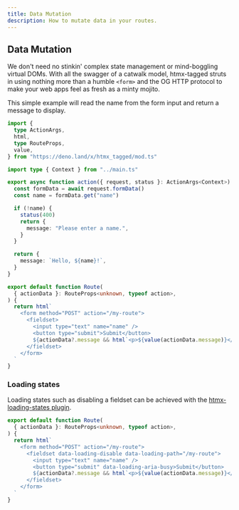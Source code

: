 ```yaml
---
title: Data Mutation
description: How to mutate data in your routes.
---
```


## Data Mutation

We don't need no stinkin' complex state management or mind-boggling virtual
DOMs. With all the swagger of a catwalk model, htmx-tagged struts in using
nothing more than a humble `<form>` and the OG HTTP protocol to make your web
apps feel as fresh as a minty mojito.

This simple example will read the name from the form input and return a message
to display.

```typescript
import {
  type ActionArgs,
  html,
  type RouteProps,
  value,
} from "https://deno.land/x/htmx_tagged/mod.ts"

import type { Context } from "../main.ts"

export async function action({ request, status }: ActionArgs<Context>) {
  const formData = await request.formData()
  const name = formData.get("name")

  if (!name) {
    status(400)
    return {
      message: "Please enter a name.",
    }
  }

  return {
    message: `Hello, ${name}!`,
  }
}

export default function Route(
  { actionData }: RouteProps<unknown, typeof action>,
) {
  return html`
    <form method="POST" action="/my-route">
      <fieldset>
        <input type="text" name="name" />
        <button type="submit">Submit</button>
        ${actionData?.message && html`<p>${value(actionData.message)}</p>`}
      </fieldset>
    </form>
  `
}
```

### Loading states

Loading states such as disabling a fieldset can be achieved with the
[htmx-loading-states plugin](https://htmx.org/extensions/loading-states/).

```typescript
export default function Route(
  { actionData }: RouteProps<unknown, typeof action>,
) {
  return html`
    <form method="POST" action="/my-route">
      <fieldset data-loading-disable data-loading-path="/my-route">
        <input type="text" name="name" />
        <button type="submit" data-loading-aria-busy>Submit</button>
        ${actionData?.message && html`<p>${value(actionData.message)}</p>`}
      </fieldset>
    </form>
  `
}
```
